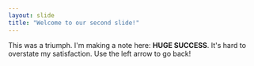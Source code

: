 ```yaml
---
layout: slide
title: "Welcome to our second slide!"
---
```

This was a triumph. I'm making a note here: **HUGE SUCCESS**. It's hard to overstate my satisfaction.
Use the left arrow to go back!